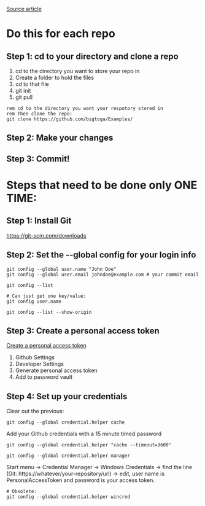 [Source article](https://git-scm.com/book/en/v2/Getting-Started-First-Time-Git-Setup)

# Do this for each repo
## Step 1: cd to your directory and clone a repo
1. cd to the directory you want to store your repo in
2. Create a folder to hold the files
3. cd to that file
4. git init
5. git pull <url>
~~~
rem cd to the directory you want your respotory stored in
rem Then clone the repo:
git clone https://github.com/bigtoga/Examples/
~~~

## Step 2: Make your changes

## Step 3: Commit!

# Steps that need to be done only ONE TIME:
## Step 1: Install Git
<a href="https://git-scm.com/downloads" target="_new">https://git-scm.com/downloads</a>

## Step 2: Set the --global config for your login info
~~~
git config --global user.name "John Doe"
git config --global user.email johndoe@example.com # your commit email

git config --list

# Can just get one key/value:
git config user.name

git config --list --show-origin
~~~

## Step 3: Create a personal access token
[Create a personal access token](https://help.github.com/en/github/authenticating-to-github/creating-a-personal-access-token-for-the-command-line)
1. Github Settings
2. Developer Settings
3. Generate personal access token
4. Add to password vault

## Step 4: Set up your credentials
Clear out the previous:
~~~
git config --global credential.helper cache
~~~

Add your Github credentials with a 15 minute timed password
~~~
git config --global credential.helper "cache --timeout=3600"
~~~

~~~
git config --global credential.helper manager
~~~

Start menu → Credential Manager → Windows Credentials → find the line (Git: https://whatever/your-repository/url) → edit, user name is PersonalAccessToken and password is your access token.

~~~
# Obsolete:
git config --global credential.helper wincred
